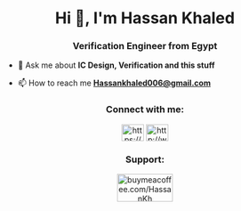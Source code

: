 <h1 align="center">Hi 👋, I'm Hassan Khaled</h1>
<h3 align="center">Verification Engineer from Egypt</h3>

- 💬 Ask me about **IC Design, Verification and this stuff**

- 📫 How to reach me **Hassankhaled006@gmail.com**

<h3 align="center">Connect with me:</h3>
<p align="center">
<a href="https://www.linkedin.com/in/hassan-khaled-898359219" target="blank"><img align="center" src="https://raw.githubusercontent.com/rahuldkjain/github-profile-readme-generator/master/src/images/icons/Social/linked-in-alt.svg" alt="https://www.linkedin.com/in/hassan-khaled-898359219" height="30" width="40" /></a>
<a href="http://www.youtube.com/@Hassan_khaled" target="blank"><img align="center" src="https://raw.githubusercontent.com/rahuldkjain/github-profile-readme-generator/master/src/images/icons/Social/youtube.svg" alt="http://www.youtube.com/@hassan_khaled" height="30" width="40" /></a>
</p>

<h3 align="center">Support:</h3>
<p align="center">
  <a href="https://buymeacoffee.com/hassankh"> 
    <img src="https://cdn.buymeacoffee.com/buttons/v2/default-blue.png" height="50" width="100" alt="buymeacoffee.com/HassanKh" />
  </a>
</p>
